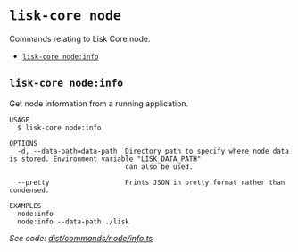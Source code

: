 # `lisk-core node`

Commands relating to Lisk Core node.

- [`lisk-core node:info`](#lisk-core-nodeinfo)

## `lisk-core node:info`

Get node information from a running application.

```
USAGE
  $ lisk-core node:info

OPTIONS
  -d, --data-path=data-path  Directory path to specify where node data is stored. Environment variable "LISK_DATA_PATH"
                             can also be used.

  --pretty                   Prints JSON in pretty format rather than condensed.

EXAMPLES
  node:info
  node:info --data-path ./lisk
```

_See code: [dist/commands/node/info.ts](https://github.com/LiskHQ/lisk-core/blob/v3.1.0-rc.1/dist/commands/node/info.ts)_
